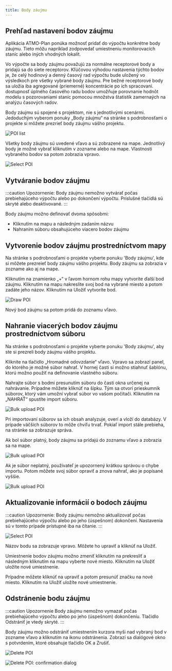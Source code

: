 ```yaml
---
title: Body záujmu
---
```


## Prehľad nastavení bodov záujmu

Aplikácia ATMO-Plan ponúka možnosť pridať do výpočtu konkrétne body záujmu. Tieto môžu napríklad zodpovedať umiestneniu monitorovacích staníc alebo iných vhodných lokalít.

Vo výpočte sa body záujmu považujú za normálne receptorové body a pridajú sa do siete receptorov. Kľúčovou výhodou nastavenia týchto bodov je, že celý hodinový a denný časový rad výpočtu bude uložený vo výsledkoch pre všetky vybrané body záujmu. Pre bežné receptorové body sa uložia iba agregované (priemerné) koncentrácie po ich spracovaní. dostupnosť úplného časového radu bodov umožňuje porovnanie hodnôt modelu s pozorovaniami staníc pomocou množstva štatistík zamernaých na analýzu časových radov. 

Body záujmu sú spojené s projektom, nie s jednotlivými scenármi. Jedoduchým vyberom ponuky „Body záujmu“ na stránke s podrobnosťami o projekte si môžete prezrieť body záujmu vášho projektu. 

![POI list](./images/case_poi_bulk_upload_success_SK.png)

Všetky body záujmu sú uvedené vľavo a sú zobrazené na mape. Jednotlivý body je možné vybrať kliknutím  v zozname alebo na  mape. Vlastnosti vybraného bodov sa potom zobrazia vpravo.

![Select POI](./images/case_poi_select_SK.png)

## Vytváranie bodov záujmu

:::caution Upozornenie:
Body záujmu nemožno vytvárať počas prebiehajúceho výpočtu alebo po dokončení výpočtu. Príslušné tlačidlá sú skryté alebo deaktivované.
:::

Body záujmu možno definovať dvoma spôsobmi:

- Kliknutím na mapu a následným zadaním názvu
- Nahraním súboru obsahujúceho viacero bodov záujmu

## Vytvorenie bodov záujmu prostredníctvom mapy

Na stránke s podrobnosťami o projekte vyberte ponuku 'Body záujmu', kde si môžete prezreieť body záujmu vášho projektu. Body záujmu sa zobrazia v zozname ako aj na mape.

Kliknutím na znamienko „+“ v ľavom hornom rohu mapy vytvoríte ďalší bod záujmu. Kliknutím na mapu nakreslite svoj bod na vybrané miesto a potom zadáte jeho názov. Kliknutím na Uložiť vytvoríte bod.

![Draw POI](./images/case_poi_draw_SK.png)

Nový bod záujmu sa potom pridá do zoznamu vľavo.

## Nahranie viacerých bodov záujmu prostredníctvom súboru

Na stránke s podrobnosťami o projekte vyberte ponuku 'Body záujmu', aby ste si prezreli body záujmu vášho projektu.

Kliknite na tlačidlo „Hromadné odovzdanie“ vľavo. Vpravo sa zobrazí panel, do ktorého je možné súbor nahrať. V hornej časti si možno stiahnuť šablónu, ktorú možno použiť na definovanie vlastného súboru.

Nahrajte súbor s bodmi presunutím súboru do časti okna určenej na nahrávanie. Prípadne môžete kliknúť na šípku. Tým sa otvorí prieskumník súborov, ktorý vám umožní vybrať súbor vo vašom počítači. Kliknutím na „NAHRAŤ“ spustíte import súboru.

![Bulk upload POI](./images/case_poi_bulk_upload_SK.png)

Pri importovaní súborov sa ich obsah analyzuje, overí a vloží do databázy. V prípade väčších súborov to môže chvíľu trvať. Pokiaľ import stále prebieha, na stránke sa zobrazuje správa.

Ak bol súbor platný, body záujmu sa pridajú do zoznamu vľavo a zobrazia sa na mape.

![Bulk upload POI](./images/case_poi_bulk_upload_success_SK.png)

Ak je súbor neplatný, používateľ je upozornený krátkou správou o chybe importu. Potom môžete svoj súbor opraviť a znova nahrať, ako je popísané vyššie.

![Bulk upload POI](./images/case_poi_bulk_upload_fail_SK.png)

## Aktualizovanie informácií o bodoch záujmu

:::caution Upozornenie:
Body záujmu nemožno aktualizovať počas prebiehajúceho výpočtu alebo po jeho (úspešnom) dokončení. Nastavenia sú v tomto prípade prístupné iba na čítanie.
:::

![Select POI](./images/case_poi_select_SK.png)

Názov bodu sa zobrazuje vpravo. Môžete ho upraviť a kliknúť na Uložiť.

Umiestnenie bodov záujmu možno zmeniť kliknutím na prekresliť a následným kliknutím na mapu vyberte nové miesto. Kliknutím na Uložiť uložíte nové umiestnenie.

Prípadne môžete kliknúť na upraviť a potom presunúť značku na nové miesto. Kliknutím na Uložiť uložíte nové umiestnenie.

## Odstránenie bodu záujmu

:::caution Upozornenie
Body záujmu nemožno vymazať počas prebiehajúceho výpočtu alebo po jeho (úspešnom) dokončeníu. Tlačidlo Odstrániť je vtedy skryté.
:::

Body záujmu možno odstrániť umiestnením kurzora myši nad vybraný bod v zozname vľavo a kliknutím na ikonu odstránenia. Zobrazí sa dialógové okno s potvrdením, ktoré obsahuje tlačidlo OK a Zrušiť.

![Delete POI](./images/case_poi_delete_SK.png)

![Delete POI: confirmation dialog](./images/case_poi_delete2_SK.png)
